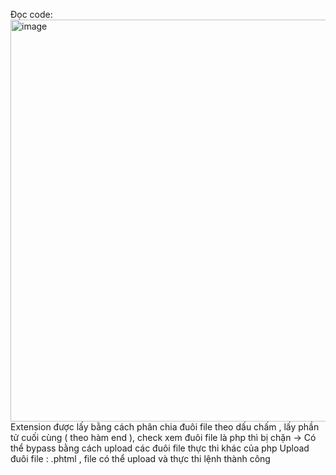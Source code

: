 Đọc code: 
<img width="643" alt="image" src="https://github.com/shinyluck/CBJS/assets/76943559/d1691e01-b009-442e-814c-0dcf5e00eb25">
Extension được lấy bằng cách phân chia đuôi file theo dấu chấm , lấy phần tử cuối cùng ( theo hàm end ), check xem đuôi file là php thì bị chặn
-> Có thể bypass bằng cách upload các đuôi file thực thi khác của php 
Upload đuôi file : .phtml , file có thể upload và thực thi lệnh thành công 

